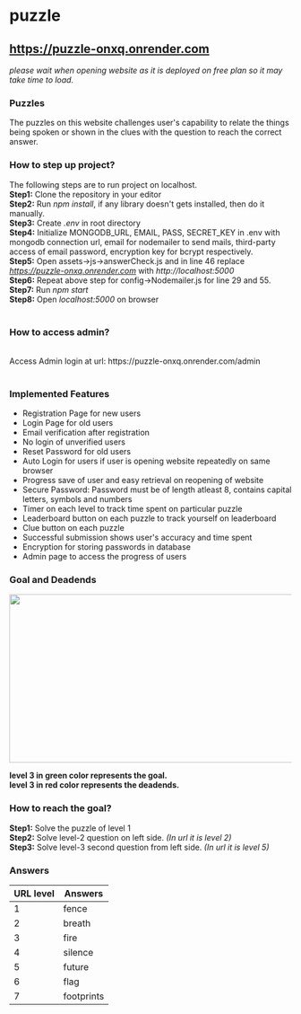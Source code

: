 # puzzle
## https://puzzle-onxq.onrender.com 
*please wait when opening website as it is deployed on free plan so it may take time to load.*
### Puzzles
The puzzles on this website challenges user's capability to relate the things being spoken or shown in the clues with the question to reach the correct answer.
### How to step up project?
The following steps are to run project on localhost.
<br>
**Step1:** Clone the repository in your editor
<br>
**Step2:** Run *npm install*, if any library doesn't gets installed, then do it manually.
<br>
**Step3:** Create *.env* in root directory
<br>
**Step4:** Initialize MONGODB_URL, EMAIL, PASS, SECRET_KEY in .env with mongodb connection url, email for nodemailer to send mails, third-party access of email password, encryption key for bcrypt respectively.
<br>
**Step5:** Open assets->js->answerCheck.js and in line 46 replace *https://puzzle-onxq.onrender.com* with *http://localhost:5000*
<br>
**Step6:** Repeat above step for config->Nodemailer.js for line 29 and 55.
<br>
**Step7:** Run *npm start*
<br>
**Step8:** Open *localhost:5000* on browser
<br>
<br>
### How to access admin?
<br>
Access Admin login at url: https://puzzle-onxq.onrender.com/admin
<br>
<br>

### Implemented Features
* Registration Page for new users
* Login Page for old users
* Email verification after registration
* No login of unverified users
* Reset Password for old users
* Auto Login for users if user is opening website repeatedly on same browser
* Progress save of user and easy retrieval on reopening of website
* Secure Password: Password must be of length atleast 8, contains capital letters, symbols and numbers
* Timer on each level to track time spent on particular puzzle
* Leaderboard button on each puzzle to track yourself on leaderboard
* Clue button on each puzzle
* Successful submission shows user's accuracy and time spent
* Encryption for storing passwords in database
* Admin page to access the progress of users

### Goal and Deadends
<img src="https://user-images.githubusercontent.com/79657095/235725331-8b1f9dfa-0066-41d8-9c1a-c724d1a6d676.png" width="600" height="300">


**level 3 in green color represents the goal.**
<br>
**level 3 in red color represents the deadends.**

### How to reach the goal?
**Step1:** Solve the puzzle of level 1
<br>
**Step2:** Solve level-2 question on left side. *(In url it is level 2)*
<br>
**Step3:** Solve level-3 second question from left side. *(In url it is level 5)*
<br>
### Answers
|   URL level   |    Answers    |
| ------------- | ------------- |
|       1       |     fence     |
|       2       |     breath    |
|       3       |      fire     |
|       4       |     silence   |
|       5       |     future    |
|       6       |      flag     |
|       7       |   footprints  |
